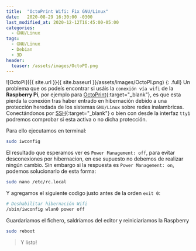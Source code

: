 ```yaml
---
title:  "OctoPrint Wifi: Fix GNU/Linux"
date:   2020-08-29 16:30:00 -0300
last_modified_at: 2020-12-12T16:45:00-05:00
categories:
  - GNU/Linux
tags:
  - GNU/Linux
  - Debian
  - 3D
header:
  teaser: /assets/images/OctoPI.png
---
```


![OctoPi]({{ site.url }}{{ site.baseurl }}/assets/images/OctoPI.png)
{: .full}
Un problema que os podeís encontrar si usáis la `conexión vía wifi` de la **Raspberry Pi**, por ejemplo para [OctoPrint](https://lordpedal.github.io/docker/3d/octoprint-docker/){:target="_blank"}, es que esta pierda la conexión tras haber entrado en hibernación debido a una protección heredada de los sistemas `GNU/Linux` sobre redes inalambricas.
Conectándonos por [SSH](https://es.wikipedia.org/wiki/Secure_Shell){:target="_blank"} o bien con desde la interfaz `tty1` podremos comprobar si esta activa o no dicha protección.

Para ello ejecutamos en terminal:

```bash
sudo iwconfig
```

El resultado que esperamos ver es `Power Management: off`, para evitar desconexiones por hibernacion, en ese supuesto no debemos de realizar ningún cambio.
Sin embargo si la respuesta es `Power Management: on`, podemos solucionarlo de esta forma:

```bash
sudo nano /etc/rc.local
```

Y agregamos el siguiente codigo justo antes de la orden `exit 0`:

```bash
# Deshabilitar hibernación Wifi
/sbin/iwconfig wlan0 power off
```

Guardariamos el fichero, saldríamos del editor y reiniciariamos la Raspberry

```bash
sudo reboot
```

> Y listo!
